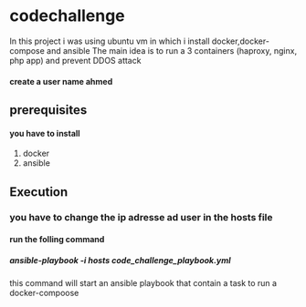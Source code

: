 # codechallenge
In this project  i was using ubuntu vm in which i install docker,docker-compose and ansible
The main idea is to run a 3 containers (haproxy, nginx, php app) and prevent DDOS attack

#### create a user name ahmed 
## prerequisites

#### you have to install 
1.  docker
2.  ansible

## Execution
 ### you have to change the ip adresse ad user  in the hosts file 
#### run the folling command
 
##### ansible-playbook  -i hosts code_challenge_playbook.yml
this command will start an ansible playbook that contain a task to run a docker-compoose 
